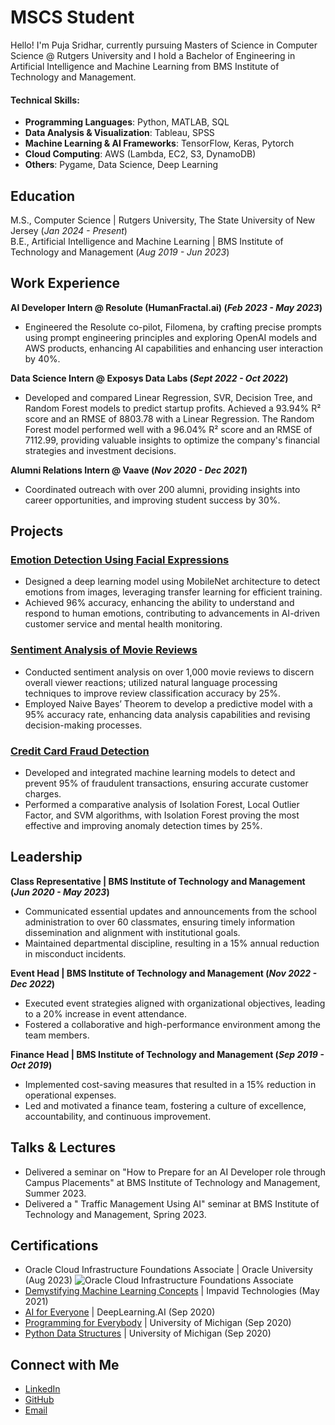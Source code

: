 # MSCS Student
Hello! I'm Puja Sridhar, currently pursuing Masters of Science in Computer Science @ Rutgers University and I hold a Bachelor of Engineering in Artificial Intelligence and Machine Learning from BMS Institute of Technology and Management. 

#### Technical Skills:
- **Programming Languages**: Python, MATLAB, SQL
- **Data Analysis & Visualization**: Tableau, SPSS
- **Machine Learning & AI Frameworks**: TensorFlow, Keras, Pytorch
- **Cloud Computing**: AWS (Lambda, EC2, S3, DynamoDB)
- **Others**: Pygame, Data Science, Deep Learning

## Education
  M.S., Computer Science | Rutgers University, The State University of New Jersey (_Jan 2024 - Present_)                      
  B.E., Artificial Intelligence and Machine Learning | BMS Institute of Technology and Management (_Aug 2019 - Jun 2023_)

## Work Experience
**AI Developer Intern @ Resolute (HumanFractal.ai) (_Feb 2023 - May 2023_)**
- Engineered the Resolute co-pilot, Filomena, by crafting precise prompts using prompt engineering principles and exploring OpenAI models and AWS products, enhancing AI capabilities and enhancing user interaction by 40%.

**Data Science Intern @ Exposys Data Labs (_Sept 2022 - Oct 2022_)**
- Developed and compared Linear Regression, SVR, Decision Tree, and Random Forest models to predict startup profits. Achieved a 93.94% R² score and an RMSE of 8803.78 with a Linear Regression. The Random Forest model performed well with a 96.04% R² score and an RMSE of 7112.99, providing valuable insights to optimize the company's financial strategies and investment decisions.

**Alumni Relations Intern @ Vaave (_Nov 2020 - Dec 2021_)**
- Coordinated outreach with over 200 alumni, providing insights into career opportunities, and improving student success by 30%.

## Projects

### [Emotion Detection Using Facial Expressions](https://github.com/PujaSridhar/Emotion-Recognition-using-Facial-Expressions)
- Designed a deep learning model using MobileNet architecture to detect emotions from images, leveraging transfer learning for efficient training.
- Achieved 96% accuracy, enhancing the ability to understand and respond to human emotions, contributing to advancements in AI-driven customer service and mental health monitoring.

### [Sentiment Analysis of Movie Reviews](https://github.com/PujaSridhar/Sentiment-analysis-of-movie-reviews)
- Conducted sentiment analysis on over 1,000 movie reviews to discern overall viewer reactions; utilized natural language processing techniques to improve review classification accuracy by 25%.
- Employed Naive Bayes’ Theorem to develop a predictive model with a 95% accuracy rate, enhancing data analysis capabilities and revising decision-making processes.

### [Credit Card Fraud Detection](https://github.com/PujaSridhar/Credit_Card_Fraud_Detection)
- Developed and integrated machine learning models to detect and prevent 95% of fraudulent transactions, ensuring accurate customer charges.
- Performed a comparative analysis of Isolation Forest, Local Outlier Factor, and SVM algorithms, with Isolation Forest proving the most effective and improving anomaly detection times by 25%.


## Leadership
**Class Representative | BMS Institute of Technology and Management (_Jun 2020 - May 2023_)**
- Communicated essential updates and announcements from the school administration to over 60 classmates, ensuring timely information dissemination and alignment with institutional goals.
- Maintained departmental discipline, resulting in a 15% annual reduction in misconduct incidents.
  
**Event Head | BMS Institute of Technology and Management (_Nov 2022 - Dec 2022_)**
- Executed event strategies aligned with organizational objectives, leading to a 20% increase in event attendance.
- Fostered a collaborative and high-performance environment among the team members.

**Finance Head | BMS Institute of Technology and Management (_Sep 2019 - Oct 2019_)**
- Implemented cost-saving measures that resulted in a 15% reduction in operational expenses.
- Led and motivated a finance team, fostering a culture of excellence, accountability, and continuous improvement.
  
## Talks & Lectures
- Delivered a seminar on "How to Prepare for an AI Developer role through Campus Placements" at BMS Institute of Technology and Management, Summer 2023.
- Delivered a " Traffic Management Using AI" seminar at BMS Institute of Technology and Management, Spring 2023.

## Certifications
- Oracle Cloud Infrastructure Foundations Associate | Oracle University (Aug 2023)
  ![Oracle Cloud Infrastructure Foundations Associate]()
- [Demystifying Machine Learning Concepts](file:///C:/Users/Pujasridhar/OneDrive/Documents/Desktop/certificates/Puja%20S%20FDP%20Certificate.pdf) | Impavid Technologies (May 2021)
- [AI for Everyone](https://coursera.org/share/7c044a28fe65edc8d23c984ab3c51a50) | DeepLearning.AI (Sep 2020)
- [Programming for Everybody](https://coursera.org/share/eb846c2ec1f83b2472db7c5efe0ce4da) | University of Michigan (Sep 2020)
- [Python Data Structures](https://coursera.org/share/c5f8756b5e841c310c431b27d2057b20) | University of Michigan (Sep 2020)

## Connect with Me
- [LinkedIn](https://www.linkedin.com/in/pujasridhar)
- [GitHub](https://github.com/pujasridhar)
- [Email](mailto:pujasridhar28@gmail.com)  
